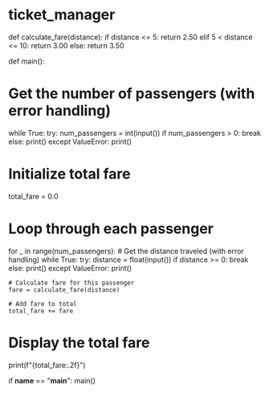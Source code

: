 # ticket_manager
def calculate_fare(distance):
  if distance <= 5:
    return 2.50
  elif 5 < distance <= 10:
    return 3.00
  else:
    return 3.50

def main():
  # Get the number of passengers (with error handling)
  while True:
    try:
      num_passengers = int(input())
      if num_passengers > 0:
        break
      else:
        print()
    except ValueError:
      print()

  # Initialize total fare
  total_fare = 0.0

  # Loop through each passenger
  for _ in range(num_passengers):
    # Get the distance traveled (with error handling)
    while True:
      try:
        distance = float(input())
        if distance >= 0:
        break
        else:
          print()
      except ValueError:
        print()

    # Calculate fare for this passenger
    fare = calculate_fare(distance)

    # Add fare to total
    total_fare += fare

  # Display the total fare
  print(f"{total_fare:.2f}")

if __name__ == "__main__":
  main()

